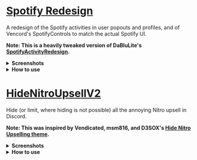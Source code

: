 # [Spotify Redesign](https://github.com/tom22k/discord-css/blob/main/Themes/SpotifyRedesignV2.css)
A redesign of the Spotify activities in user popouts and profiles, and of Vencord's SpotifyControls to match the actual Spotify UI.

**Note: This is a heavily tweaked version of DaBluLite's [SpotifyActivityRedesign](https://github.com/DaBluLite/css-snippets/tree/master/SpotifyActivityRedesign).**

<details> <summary><b>Screenshots</b></summary>

![image](https://github.com/tom22k/css-snippets/assets/143504320/d3248a8b-1368-4cf3-acf0-55f3380d9e8b)

![image](https://github.com/user-attachments/assets/2e1a5f03-cdf0-4d71-bc78-c65639bc1bd0)

![image](https://github.com/tom22k/css-snippets/assets/143504320/81f261f2-7888-4d32-832d-74b145775dcc)

![image](https://github.com/tom22k/css-snippets/assets/143504320/4ac052da-fefa-42a1-994b-8bf7cdf9bd5c)

</details>

<details> <summary><b>How to use</b></summary>
  
Copy link to paste in online themes:
```
https://raw.githubusercontent.com/tom22k/discord-css/main/Themes/SpotifyRedesignV2.css
```

Importing in quick CSS:
```css
@import url("https://raw.githubusercontent.com/tom22k/discord-css/main/Themes/SpotifyRedesignV2.css");
```

</details>

# [HideNitroUpsellV2](https://github.com/tom22k/discord-css/blob/main/Themes/HideNitroUpsellV2.css)
Hide (or limit, where hiding is not possible) all the annoying Nitro upsell in Discord.

**Note: This was inspired by Vendicated, msm816, and D3SOX's [Hide Nitro Upselling theme](https://github.com/D3SOX/complementary-discord-theme/blob/master/hide-nitro-upselling.theme.css).**

<details> <summary><b>Screenshots</b></summary>

Before

![image](https://github.com/user-attachments/assets/50732b7d-9e07-4939-bd50-44dfd963d6c1)

After

![image](https://github.com/user-attachments/assets/7cecdb23-708c-49d0-8c40-76c6c0b9a572)

</details>

<details> <summary><b>How to use</b></summary>
  
Copy link to paste in online themes:
```
https://raw.githubusercontent.com/tom22k/discord-css/main/Themes/HideNitroUpsellV2.css
```

Importing in quick CSS:
```css
@import url("https://raw.githubusercontent.com/tom22k/discord-css/main/Themes/HideNitroUpsellV2.css");
```

</details>
